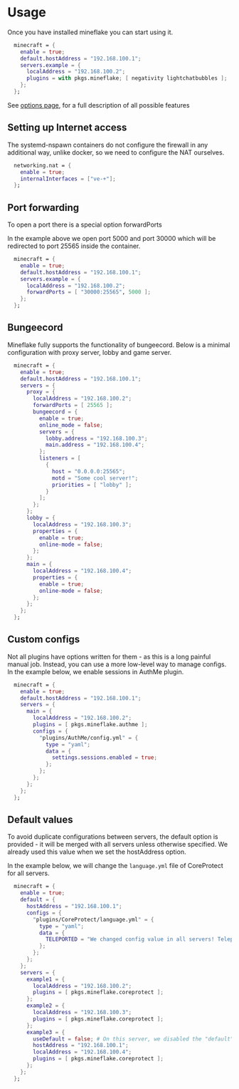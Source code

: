 # Usage

Once you have installed mineflake you can start using it.

```nix
  minecraft = {
    enable = true;
    default.hostAddress = "192.168.100.1";
    servers.example = {
      localAddress = "192.168.100.2";
      plugins = with pkgs.mineflake; [ negativity lightchatbubbles ];
    };
  };
```

See [options page](https://mineflake.ipfsqr.ru/options.html), for a full description of all possible features

## Setting up Internet access

The systemd-nspawn containers do not configure the firewall in any additional way, unlike docker, so we need to configure the NAT ourselves.

```nix
  networking.nat = {
    enable = true;
    internalInterfaces = ["ve-+"];
  };
```

## Port forwarding

To open a port there is a special option forwardPorts

In the example above we open port 5000 and port 30000 which will be redirected to port 25565 inside the container.

```nix
  minecraft = {
    enable = true;
    default.hostAddress = "192.168.100.1";
    servers.example = {
      localAddress = "192.168.100.2";
      forwardPorts = [ "30000:25565", 5000 ];
    };
  };
```

## Bungeecord

Mineflake fully supports the functionality of bungeecord. Below is a minimal configuration with proxy server, lobby and game server.

```nix
  minecraft = {
    enable = true;
    default.hostAddress = "192.168.100.1";
    servers = {
      proxy = {
        localAddress = "192.168.100.2";
        forwardPorts = [ 25565 ];
        bungeecord = {
          enable = true;
          online_mode = false;
          servers = {
            lobby.address = "192.168.100.3";
            main.address = "192.168.100.4";
          };
          listeners = [
            {
              host = "0.0.0.0:25565";
              motd = "Some cool server!";
              priorities = [ "lobby" ];
            }
          ];
        };
      };
      lobby = {
        localAddress = "192.168.100.3";
        properties = {
          enable = true;
          online-mode = false;
        };
      };
      main = {
        localAddress = "192.168.100.4";
        properties = {
          enable = true;
          online-mode = false;
        };
      };
    };
  };
```

## Custom configs

Not all plugins have options written for them - as this is a long painful manual job. Instead, you can use a more low-level way
to manage configs. In the example below, we enable sessions in AuthMe plugin.

```nix
  minecraft = {
    enable = true;
    default.hostAddress = "192.168.100.1";
    servers = {
      main = {
        localAddress = "192.168.100.2";
        plugins = [ pkgs.mineflake.authme ];
        configs = {
          "plugins/AuthMe/config.yml" = {
            type = "yaml";
            data = {
              settings.sessions.enabled = true;
            };
          };
        };
      };
    };
  };
```

## Default values

To avoid duplicate configurations between servers, the default option is provided - it will be merged with all servers unless
otherwise specified. We already used this value when we set the hostAddress option.

In the example below, we will change the `language.yml` file of CoreProtect for all servers.

```nix
  minecraft = {
    enable = true;
    default = {
      hostAddress = "192.168.100.1";
      configs = {
        "plugins/CoreProtect/language.yml" = {
          type = "yaml";
          data = {
            TELEPORTED = "We changed config value in all servers! Teleported to {0}.";
          };
        };
      };
    };
    servers = {
      example1 = {
        localAddress = "192.168.100.2";
        plugins = [ pkgs.mineflake.coreprotect ];
      };
      example2 = {
        localAddress = "192.168.100.3";
        plugins = [ pkgs.mineflake.coreprotect ];
      };
      example3 = {
        useDefault = false; # On this server, we disabled the "default" merge, so the config will not be changed here, and the hostAddress option needs to be repeated.
        hostAddress = "192.168.100.1";
        localAddress = "192.168.100.4";
        plugins = [ pkgs.mineflake.coreprotect ];
      };
    };
  };
```
